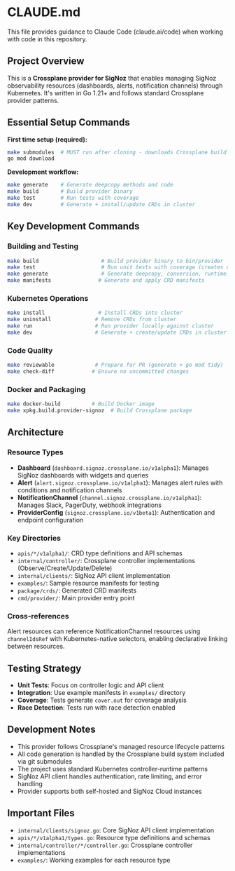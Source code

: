 # CLAUDE.md

This file provides guidance to Claude Code (claude.ai/code) when working with code in this repository.

## Project Overview

This is a **Crossplane provider for SigNoz** that enables managing SigNoz observability resources (dashboards, alerts, notification channels) through Kubernetes. It's written in Go 1.21+ and follows standard Crossplane provider patterns.

## Essential Setup Commands

**First time setup (required):**
```bash
make submodules  # MUST run after cloning - downloads Crossplane build system
go mod download
```

**Development workflow:**
```bash
make generate    # Generate deepcopy methods and code
make build       # Build provider binary
make test        # Run tests with coverage
make dev         # Generate + install/update CRDs in cluster
```

## Key Development Commands

### Building and Testing
```bash
make build                    # Build provider binary to bin/provider
make test                     # Run unit tests with coverage (creates cover.out)
make generate                 # Generate deepcopy, conversion, runtime.Object code
make manifests               # Generate and apply CRD manifests
```

### Kubernetes Operations
```bash
make install                 # Install CRDs into cluster
make uninstall              # Remove CRDs from cluster
make run                    # Run provider locally against cluster
make dev                    # Generate + create/update CRDs in cluster
```

### Code Quality
```bash
make reviewable             # Prepare for PR (generate + go mod tidy)
make check-diff            # Ensure no uncommitted changes
```

### Docker and Packaging
```bash
make docker-build          # Build Docker image
make xpkg.build.provider-signoz  # Build Crossplane package
```

## Architecture

### Resource Types
- **Dashboard** (`dashboard.signoz.crossplane.io/v1alpha1`): Manages SigNoz dashboards with widgets and queries
- **Alert** (`alert.signoz.crossplane.io/v1alpha1`): Manages alert rules with conditions and notification channels
- **NotificationChannel** (`channel.signoz.crossplane.io/v1alpha1`): Manages Slack, PagerDuty, webhook integrations
- **ProviderConfig** (`signoz.crossplane.io/v1beta1`): Authentication and endpoint configuration

### Key Directories
- `apis/*/v1alpha1/`: CRD type definitions and API schemas
- `internal/controller/`: Crossplane controller implementations (Observe/Create/Update/Delete)
- `internal/clients/`: SigNoz API client implementation
- `examples/`: Sample resource manifests for testing
- `package/crds/`: Generated CRD manifests
- `cmd/provider/`: Main provider entry point

### Cross-references
Alert resources can reference NotificationChannel resources using `channelIdsRef` with Kubernetes-native selectors, enabling declarative linking between resources.

## Testing Strategy

- **Unit Tests**: Focus on controller logic and API client
- **Integration**: Use example manifests in `examples/` directory
- **Coverage**: Tests generate `cover.out` for coverage analysis
- **Race Detection**: Tests run with race detection enabled

## Development Notes

- This provider follows Crossplane's managed resource lifecycle patterns
- All code generation is handled by the Crossplane build system included via git submodules
- The project uses standard Kubernetes controller-runtime patterns
- SigNoz API client handles authentication, rate limiting, and error handling
- Provider supports both self-hosted and SigNoz Cloud instances

## Important Files

- `internal/clients/signoz.go`: Core SigNoz API client implementation
- `apis/*/v1alpha1/types.go`: Resource type definitions and schemas
- `internal/controller/*/controller.go`: Crossplane controller implementations
- `examples/`: Working examples for each resource type